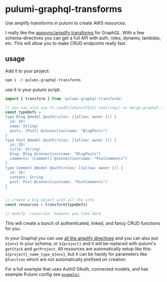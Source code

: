 # pulumi-graphql-transforms

Use amplify transforms in pulumi to create AWS resources.

I really like the [appsync/amplify transforms](https://aws-amplify.github.io/docs/cli-toolchain/graphql) for GraphQL. With a few schema-directives you can get a full API with auth, roles, dynamo, lambdas, etc.  This will allow you to make CRUD endpoints really fast.

## usage

Add it to your project:

```bash
npm i -D pulumi-graphql-transforms
```

use it in your pulumi script:

```js
import { transform } from 'pulumi-graphql-transforms'

// you can also use fs.readFileSync(FILE).toString() or merge-graphql-schemas
const typeDefs = `
type Blog @model @auth(rules: [{allow: owner }]) {
  id: ID!
  name: String!
  posts: [Post] @connection(name: "BlogPosts")
}
type Post @model @auth(rules: [{allow: owner }]) {
  id: ID!
  title: String!
  blog: Blog @connection(name: "BlogPosts")
  comments: [Comment] @connection(name: "PostComments")
}
type Comment @model @auth(rules: [{allow: owner }]) {
  id: ID!
  content: String
  post: Post @connection(name: "PostComments")
}
`

// create a big object with all the info
const resources = transform(typeDefs)

// modify `resources` however you like here

```

This will create a bunch of authenticated, linked, and fancy CRUD functions for you.

In your Graphql you can use [all the amplify directives](https://aws-amplify.github.io/docs/cli-toolchain/graphql) and you can also put `${env}` in your schema, or `${project}` and it will be replaced with pulumi's `getStack` and `getProject`. All resources are automatically setup like this: `${project}_name_type_${env}`, but it can be handy for parameters like `@function` which are not automatically prefixed on creation.

For a full example that uses Auth0 OAuth, connected models, and has example Pulumi config see [`example/`](example).